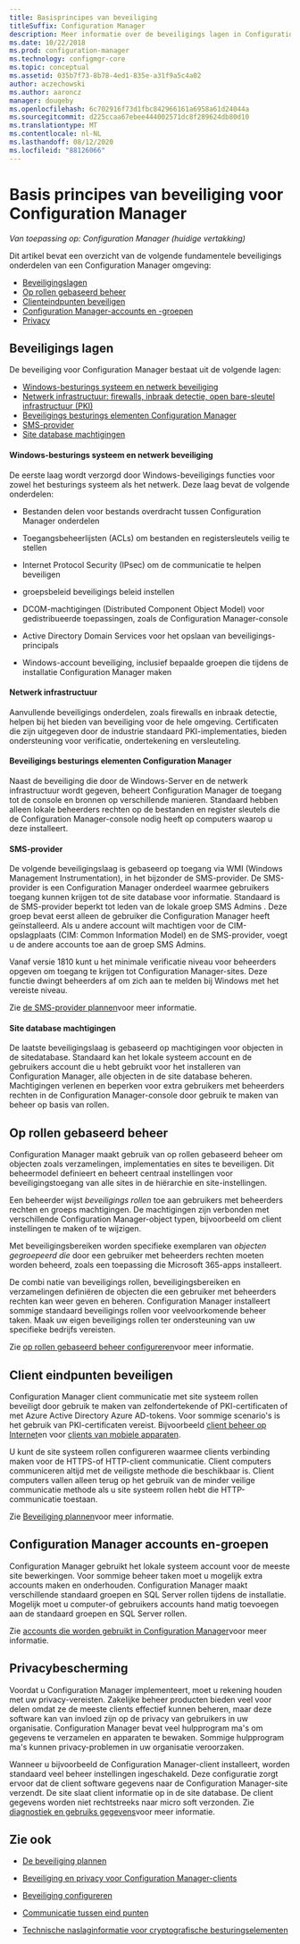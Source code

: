 ```yaml
---
title: Basisprincipes van beveiliging
titleSuffix: Configuration Manager
description: Meer informatie over de beveiligings lagen in Configuration Manager.
ms.date: 10/22/2018
ms.prod: configuration-manager
ms.technology: configmgr-core
ms.topic: conceptual
ms.assetid: 035b7f73-8b78-4ed1-835e-a31f9a5c4a02
author: aczechowski
ms.author: aaroncz
manager: dougeby
ms.openlocfilehash: 6c702916f73d1fbc842966161a6958a61d24044a
ms.sourcegitcommit: d225ccaa67ebee444002571dc8f289624db80d10
ms.translationtype: MT
ms.contentlocale: nl-NL
ms.lasthandoff: 08/12/2020
ms.locfileid: "88126066"
---
```

# <a name="fundamentals-of-security-for-configuration-manager"></a>Basis principes van beveiliging voor Configuration Manager

*Van toepassing op: Configuration Manager (huidige vertakking)*

Dit artikel bevat een overzicht van de volgende fundamentele beveiligings onderdelen van een Configuration Manager omgeving:
- [Beveiligingslagen](#bkmk_layers)
- [Op rollen gebaseerd beheer](#bkmk_rba)
- [Clienteindpunten beveiligen](#bkmk_endpoints)
- [Configuration Manager-accounts en -groepen](#bkmk_accounts)
- [Privacy](#bkmk_privacy)

## <a name="security-layers"></a><a name="bkmk_layers"></a>Beveiligings lagen

De beveiliging voor Configuration Manager bestaat uit de volgende lagen: 
- [Windows-besturings systeem en netwerk beveiliging](#bkmk_layer-windows)
- [Netwerk infrastructuur: firewalls, inbraak detectie, open bare-sleutel infrastructuur (PKI)](#bkmk_layer-network)
- [Beveiligings besturings elementen Configuration Manager](#bkmk_layer-cm)
- [SMS-provider](#bkmk_layer-provider)
- [Site database machtigingen](#bkmk_layer-db)

#### <a name="windows-os-and-network-security"></a><a name="bkmk_layer-windows"></a>Windows-besturings systeem en netwerk beveiliging
De eerste laag wordt verzorgd door Windows-beveiligings functies voor zowel het besturings systeem als het netwerk. Deze laag bevat de volgende onderdelen:  

-   Bestanden delen voor bestands overdracht tussen Configuration Manager onderdelen  

-   Toegangsbeheerlijsten (ACLs) om bestanden en registersleutels veilig te stellen  

-   Internet Protocol Security (IPsec) om de communicatie te helpen beveiligen  

-   groepsbeleid beveiligings beleid instellen  

-   DCOM-machtigingen (Distributed Component Object Model) voor gedistribueerde toepassingen, zoals de Configuration Manager-console  

-   Active Directory Domain Services voor het opslaan van beveiligings-principals  

-   Windows-account beveiliging, inclusief bepaalde groepen die tijdens de installatie Configuration Manager maken  

#### <a name="network-infrastructure"></a><a name="bkmk_layer-network"></a>Netwerk infrastructuur

Aanvullende beveiligings onderdelen, zoals firewalls en inbraak detectie, helpen bij het bieden van beveiliging voor de hele omgeving. Certificaten die zijn uitgegeven door de industrie standaard PKI-implementaties, bieden ondersteuning voor verificatie, ondertekening en versleuteling.  

#### <a name="configuration-manager-security-controls"></a><a name="bkmk_layer-cm"></a>Beveiligings besturings elementen Configuration Manager

Naast de beveiliging die door de Windows-Server en de netwerk infrastructuur wordt gegeven, beheert Configuration Manager de toegang tot de console en bronnen op verschillende manieren. Standaard hebben alleen lokale beheerders rechten op de bestanden en register sleutels die de Configuration Manager-console nodig heeft op computers waarop u deze installeert.  

#### <a name="sms-provider"></a><a name="bkmk_layer-provider"></a>SMS-provider

De volgende beveiligingslaag is gebaseerd op toegang via WMI (Windows Management Instrumentation), in het bijzonder de SMS-provider. De SMS-provider is een Configuration Manager onderdeel waarmee gebruikers toegang kunnen krijgen tot de site database voor informatie. Standaard is de SMS-provider beperkt tot leden van de lokale groep SMS Admins . Deze groep bevat eerst alleen de gebruiker die Configuration Manager heeft geïnstalleerd. Als u andere account wilt machtigen voor de CIM-opslagplaats (CIM: Common Information Model) en de SMS-provider, voegt u de andere accounts toe aan de groep SMS Admins.  

Vanaf versie 1810 kunt u het minimale verificatie niveau voor beheerders opgeven om toegang te krijgen tot Configuration Manager-sites. Deze functie dwingt beheerders af om zich aan te melden bij Windows met het vereiste niveau. <!--1357013-->  

Zie [de SMS-provider plannen](../plan-design/hierarchy/plan-for-the-sms-provider.md)voor meer informatie.

#### <a name="site-database-permissions"></a><a name="bkmk_layer-db"></a>Site database machtigingen

De laatste beveiligingslaag is gebaseerd op machtigingen voor objecten in de sitedatabase. Standaard kan het lokale systeem account en de gebruikers account die u hebt gebruikt voor het installeren van Configuration Manager, alle objecten in de site database beheren. Machtigingen verlenen en beperken voor extra gebruikers met beheerders rechten in de Configuration Manager-console door gebruik te maken van beheer op basis van rollen.  



## <a name="role-based-administration"></a><a name="bkmk_rba"></a>Op rollen gebaseerd beheer  

 Configuration Manager maakt gebruik van op rollen gebaseerd beheer om objecten zoals verzamelingen, implementaties en sites te beveiligen. Dit beheermodel definieert en beheert centraal instellingen voor beveiligingstoegang van alle sites in de hiërarchie en site-instellingen. 

 Een beheerder wijst *beveiligings rollen* toe aan gebruikers met beheerders rechten en groeps machtigingen. De machtigingen zijn verbonden met verschillende Configuration Manager-object typen, bijvoorbeeld om client instellingen te maken of te wijzigen. 

 Met beveiligingsbereiken worden specifieke exemplaren van *objecten gegroepeerd die* door een gebruiker met beheerders rechten moeten worden beheerd, zoals een toepassing die Microsoft 365-apps installeert. 

 De combi natie van beveiligings rollen, beveiligingsbereiken en verzamelingen definiëren de objecten die een gebruiker met beheerders rechten kan weer geven en beheren. Configuration Manager installeert sommige standaard beveiligings rollen voor veelvoorkomende beheer taken. Maak uw eigen beveiligings rollen ter ondersteuning van uw specifieke bedrijfs vereisten.  

 Zie [op rollen gebaseerd beheer configureren](../servers/deploy/configure/configure-role-based-administration.md)voor meer informatie.  



## <a name="securing-client-endpoints"></a><a name="bkmk_endpoints"></a>Client eindpunten beveiligen  

 Configuration Manager client communicatie met site systeem rollen beveiligt door gebruik te maken van zelfondertekende of PKI-certificaten of met Azure Active Directory Azure AD-tokens. Voor sommige scenario's is het gebruik van PKI-certificaten vereist. Bijvoorbeeld [client beheer op Internet](../clients/manage/plan-internet-based-client-management.md)en voor [clients van mobiele apparaten](../../mdm/plan-design/plan-on-premises-mdm.md).  

 U kunt de site systeem rollen configureren waarmee clients verbinding maken voor de HTTPS-of HTTP-client communicatie. Client computers communiceren altijd met de veiligste methode die beschikbaar is. Client computers vallen alleen terug op het gebruik van de minder veilige communicatie methode als u site systeem rollen hebt die HTTP-communicatie toestaan.  

 Zie [Beveiliging plannen](../plan-design/security/plan-for-security.md)voor meer informatie.



## <a name="configuration-manager-accounts-and-groups"></a><a name="bkmk_accounts"></a>Configuration Manager accounts en-groepen  

 Configuration Manager gebruikt het lokale systeem account voor de meeste site bewerkingen. Voor sommige beheer taken moet u mogelijk extra accounts maken en onderhouden. Configuration Manager maakt verschillende standaard groepen en SQL Server rollen tijdens de installatie. Mogelijk moet u computer-of gebruikers accounts hand matig toevoegen aan de standaard groepen en SQL Server rollen.  

 Zie [accounts die worden gebruikt in Configuration Manager](../plan-design/hierarchy/accounts.md)voor meer informatie.  



## <a name="privacy"></a><a name="bkmk_privacy"></a>Privacybescherming  

 Voordat u Configuration Manager implementeert, moet u rekening houden met uw privacy-vereisten. Zakelijke beheer producten bieden veel voor delen omdat ze de meeste clients effectief kunnen beheren, maar deze software kan van invloed zijn op de privacy van gebruikers in uw organisatie. Configuration Manager bevat veel hulpprogram ma's om gegevens te verzamelen en apparaten te bewaken. Sommige hulpprogram ma's kunnen privacy-problemen in uw organisatie veroorzaken.  

 Wanneer u bijvoorbeeld de Configuration Manager-client installeert, worden standaard veel beheer instellingen ingeschakeld. Deze configuratie zorgt ervoor dat de client software gegevens naar de Configuration Manager-site verzendt. De site slaat client informatie op in de site database. De client gegevens worden niet rechtstreeks naar micro soft verzonden. Zie [diagnostiek en gebruiks gegevens](../plan-design/diagnostics/diagnostics-and-usage-data.md)voor meer informatie.



## <a name="see-also"></a>Zie ook

- [De beveiliging plannen](../plan-design/security/plan-for-security.md)  

- [Beveiliging en privacy voor Configuration Manager-clients](../clients/deploy/plan/security-and-privacy-for-clients.md)  

- [Beveiliging configureren](../plan-design/security/configure-security.md)   

- [Communicatie tussen eind punten](../plan-design/hierarchy/communications-between-endpoints.md)  

- [Technische naslaginformatie voor cryptografische besturingselementen](../plan-design/security/cryptographic-controls-technical-reference.md)  
